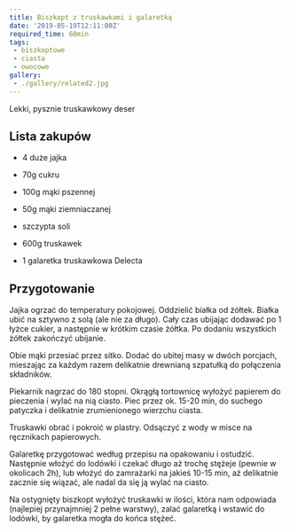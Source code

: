 ```yaml
---
title: Biszkopt z truskawkami i galaretką
date: '2019-05-19T12:11:00Z'
required_time: 60min
tags:
 - biszkoptowe
 - ciasta
 - owocowe
gallery:
 - ./gallery/related2.jpg
---
```


Lekki, pysznie truskawkowy deser

<!---- splitter ---->

## Lista zakupów
- 4 duże jajka
- 70g cukru
- 100g mąki pszennej
- 50g mąki ziemniaczanej
- szczypta soli

- 600g truskawek
- 1 galaretka truskawkowa Delecta

<!---- splitter ---->

## Przygotowanie

Jajka ogrzać do temperatury pokojowej.
Oddzielić białka od żółtek. Białka ubić na sztywno z solą (ale nie za długo). Cały czas ubijając dodawać po 1 łyżce cukier, a następnie w krótkim czasie żółtka. Po dodaniu wszystkich żółtek zakończyć ubijanie.

Obie mąki przesiać przez sitko. Dodać do ubitej masy w dwóch porcjach, mieszając za każdym razem delikatnie drewnianą szpatułką do połączenia składników.

Piekarnik nagrzać do 180 stopni.
Okrągłą tortownicę wyłożyć papierem do pieczenia i wylać na nią ciasto. Piec przez ok. 15-20 min, do suchego patyczka i delikatnie zrumienionego wierzchu ciasta.

Truskawki obrać i pokroić w plastry. Odsączyć z wody w misce na ręcznikach papierowych.

Galaretkę przygotować według przepisu na opakowaniu i ostudzić. Następnie włożyć do lodówki i czekać długo aż trochę stężeje (pewnie w okolicach 2h), lub włożyć do zamrażarki na jakieś 10-15 min, aż delikatnie zacznie się wiązać, ale nadal da się ją wylać na ciasto.

Na ostygnięty biszkopt wyłożyć truskawki w ilości, która nam odpowiada (najlepiej przynajmniej 2 pełne warstwy), zalać galaretką i wstawić do lodówki, by galaretka mogła do końca stężeć.

